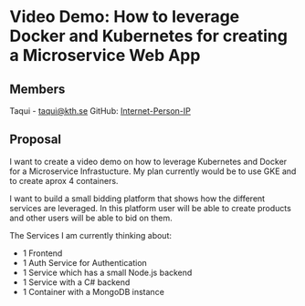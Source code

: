 # Video Demo: How to leverage Docker and Kubernetes for creating a Microservice Web App
## Members

Taqui - taqui@kth.se
GitHub: [Internet-Person-IP](https://github.com/Internet-Person-IP)

## Proposal
I want to create a video demo on how to leverage Kubernetes and Docker for a Microservice Infrastucture. My plan currently would be to use GKE and to create aprox 4 containers.

I want to build a small bidding platform that shows how the different services are leveraged. In this platform user will be able to create products and other users will be able to bid on them.

The Services I am currently thinking about:

- 1 Frontend
- 1 Auth Service for Authentication
- 1 Service which has a small Node.js backend
- 1 Service with a C# backend
- 1 Container with a MongoDB instance

